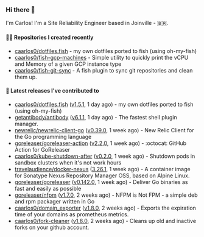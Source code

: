 ### Hi there 👋

I'm Carlos! I'm a Site Reliability Engineer based in Joinville - 🇧🇷.

#### 👨‍💻 Repositories I created recently

- [caarlos0/dotfiles.fish](https://github.com/caarlos0/dotfiles.fish) - my own dotfiles ported to fish (using oh-my-fish)
- [caarlos0/fish-gcp-machines](https://github.com/caarlos0/fish-gcp-machines) - Simple utility to quickly print the vCPU and Memory of a given GCP instance type
- [caarlos0/fish-git-sync](https://github.com/caarlos0/fish-git-sync) - A fish plugin to sync git repositories and clean them up.

#### 🚀 Latest releases I've contributed to

- [caarlos0/dotfiles.fish](https://github.com/caarlos0/dotfiles.fish) ([v1.5.1](https://github.com/caarlos0/dotfiles.fish/releases/tag/v1.5.1), 1 day ago) - my own dotfiles ported to fish (using oh-my-fish)
- [getantibody/antibody](https://github.com/getantibody/antibody) ([v6.1.1](https://github.com/getantibody/antibody/releases/tag/v6.1.1), 1 day ago) - The fastest shell plugin manager.
- [newrelic/newrelic-client-go](https://github.com/newrelic/newrelic-client-go) ([v0.39.0](https://github.com/newrelic/newrelic-client-go/releases/tag/v0.39.0), 1 week ago) - New Relic Client for the Go programming language
- [goreleaser/goreleaser-action](https://github.com/goreleaser/goreleaser-action) ([v2.2.0](https://github.com/goreleaser/goreleaser-action/releases/tag/v2.2.0), 1 week ago) - :octocat: GitHub Action for GoReleaser
- [caarlos0/kube-shutdown-after](https://github.com/caarlos0/kube-shutdown-after) ([v0.2.0](https://github.com/caarlos0/kube-shutdown-after/releases/tag/v0.2.0), 1 week ago) - Shutdown pods in sandbox clusters when it&#39;s not work hours
- [travelaudience/docker-nexus](https://github.com/travelaudience/docker-nexus) ([3.26.1](https://github.com/travelaudience/docker-nexus/releases/tag/3.26.1), 1 week ago) - A container image for Sonatype Nexus Repository Manager OSS, based on Alpine Linux.
- [goreleaser/goreleaser](https://github.com/goreleaser/goreleaser) ([v0.142.0](https://github.com/goreleaser/goreleaser/releases/tag/v0.142.0), 1 week ago) - Deliver Go binaries as fast and easily as possible
- [goreleaser/nfpm](https://github.com/goreleaser/nfpm) ([v1.7.0](https://github.com/goreleaser/nfpm/releases/tag/v1.7.0), 2 weeks ago) - NFPM is Not FPM - a simple deb and rpm packager written in Go
- [caarlos0/domain_exporter](https://github.com/caarlos0/domain_exporter) ([v1.8.0](https://github.com/caarlos0/domain_exporter/releases/tag/v1.8.0), 2 weeks ago) - Exports the expiration time of your domains as prometheus metrics.
- [caarlos0/fork-cleaner](https://github.com/caarlos0/fork-cleaner) ([v1.8.0](https://github.com/caarlos0/fork-cleaner/releases/tag/v1.8.0), 2 weeks ago) - Cleans up old and inactive forks on your github account.
